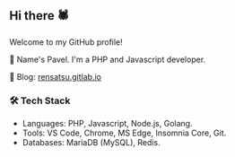<!--
![Waves](https://github.com/rensatsu/rensatsu/blob/master/waves.svg)
-->
## Hi there 🕷

Welcome to my GitHub profile!

🔸 Name's Pavel. I'm a PHP and Javascript developer.

🔸 Blog: [rensatsu.gitlab.io](https://rensatsu.gitlab.io)

### 🛠 Tech Stack
* Languages: PHP, Javascript, Node.js, Golang.
* Tools: VS Code, Chrome, MS Edge, Insomnia Core, Git.
* Databases: MariaDB (MySQL), Redis.

<!--
Some badges:
[![forthebadge](https://forthebadge.com/images/badges/designed-in-ms-paint.svg)](https://forthebadge.com)

-->
